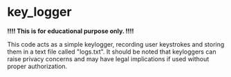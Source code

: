 # key_logger

**!!!! This is for educational purpose only. !!!!**

This code acts as a simple keylogger, recording user keystrokes and storing them in a text file called "logs.txt".
It should be noted that keyloggers can raise privacy concerns and may have legal implications if used without proper authorization.
